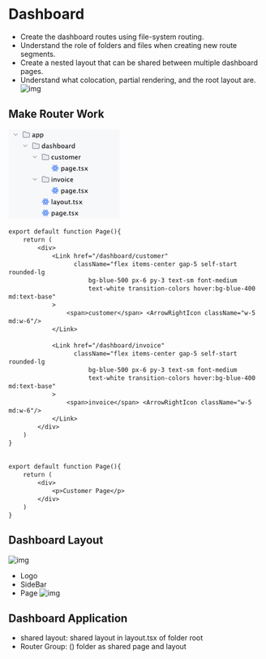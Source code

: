 # Dashboard

- Create the dashboard routes using file-system routing.
- Understand the role of folders and files when creating new route segments.
- Create a nested layout that can be shared between multiple dashboard pages.
- Understand what colocation, partial rendering, and the root layout are.
![img](https://nextjs.org/_next/image?url=%2Flearn%2Flight%2Ffolders-to-url-segments.png&w=3840&q=75)

## Make Router Work

![img.png](img.png)

```tsx
export default function Page(){
    return (
        <div>
            <Link href="/dashboard/customer"
                  className="flex items-center gap-5 self-start rounded-lg
                      bg-blue-500 px-6 py-3 text-sm font-medium
                      text-white transition-colors hover:bg-blue-400 md:text-base"
            >
                <span>customer</span> <ArrowRightIcon className="w-5 md:w-6"/>
            </Link>

            <Link href="/dashboard/invoice"
                  className="flex items-center gap-5 self-start rounded-lg
                      bg-blue-500 px-6 py-3 text-sm font-medium
                      text-white transition-colors hover:bg-blue-400 md:text-base"
            >
                <span>invoice</span> <ArrowRightIcon className="w-5 md:w-6"/>
            </Link>
        </div>
    )
}
```

```tsx

export default function Page(){
    return (
        <div>
            <p>Customer Page</p>
        </div>
    )
}
```

## Dashboard Layout

![img](https://nextjs.org/_next/image?url=%2Flearn%2Flight%2Fshared-layout-page.png&w=1920&q=75)

- Logo
- SideBar
- Page
![img](https://nextjs.org/_next/image?url=%2Flearn%2Flight%2Fpartial-rendering-dashboard.png&w=3840&q=75)


## Dashboard Application
- shared layout: shared layout in layout.tsx of folder root
- Router Group: () folder as shared page and layout

